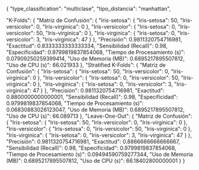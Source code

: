 {
  "type_classification": "multiclase",
  "tipo_distancia": "manhattan",
  
  "K-Folds": {
    "Matriz de Confusión": {
      "Iris-setosa": {
        "Iris-setosa": 50,
        "Iris-versicolor": 0,
        "Iris-virginica": 0
      },
      "Iris-versicolor": {
        "Iris-setosa": 0,
        "Iris-versicolor": 50,
        "Iris-virginica": 0
      },
      "Iris-virginica": {
        "Iris-setosa": 0,
        "Iris-versicolor": 3,
        "Iris-virginica": 47
      }
    },
    "Precisión": 0.9811320754716981,
    "Exactitud": 0.8333333333333334,
    "Sensibilidad (Recall)": 0.98,
    "Especificidad": 0.9799819837854068,
    "Tiempo de Procesamiento (s)": 0.07909250259399414,
    "Uso de Memoria (MB)": 0.6895217895507812,
    "Uso de CPU (s)": 66.021933
  },
  "Stratified K-Folds": {
    "Matriz de Confusión": {
      "Iris-setosa": {
        "Iris-setosa": 50,
        "Iris-versicolor": 0,
        "Iris-virginica": 0
      },
      "Iris-versicolor": {
        "Iris-setosa": 0,
        "Iris-versicolor": 50,
        "Iris-virginica": 0
      },
      "Iris-virginica": {
        "Iris-setosa": 0,
        "Iris-versicolor": 3,
        "Iris-virginica": 47
      }
    },
    "Precisión": 0.9811320754716981,
    "Exactitud": 0.8800000000000001,
    "Sensibilidad (Recall)": 0.98,
    "Especificidad": 0.9799819837854068,
    "Tiempo de Procesamiento (s)": 0.06830883026123047,
    "Uso de Memoria (MB)": 0.6895217895507812,
    "Uso de CPU (s)": 66.089713
  },
  "Leave-One-Out": {
    "Matriz de Confusión": {
      "Iris-setosa": {
        "Iris-setosa": 50,
        "Iris-versicolor": 0,
        "Iris-virginica": 0
      },
      "Iris-versicolor": {
        "Iris-setosa": 0,
        "Iris-versicolor": 50,
        "Iris-virginica": 0
      },
      "Iris-virginica": {
        "Iris-setosa": 0,
        "Iris-versicolor": 3,
        "Iris-virginica": 47
      }
    },
    "Precisión": 0.9811320754716981,
    "Exactitud": 0.8866666666666667,
    "Sensibilidad (Recall)": 0.98,
    "Especificidad": 0.9799819837854068,
    "Tiempo de Procesamiento (s)": 0.09494590759277344,
    "Uso de Memoria (MB)": 0.6895217895507812,
    "Uso de CPU (s)": 66.18402800000001
  }
}